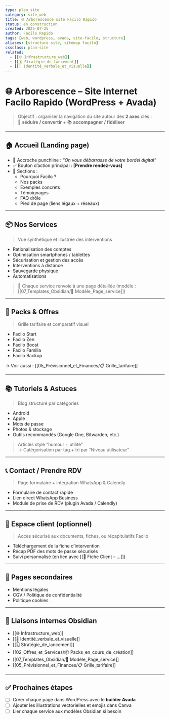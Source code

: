 ```yaml
---
type: plan_site
category: site_web
title: 🌐 Arborescence site Facilo Rapido
status: en_construction
created: 2025-07-25
author: Facilo Rapido
tags: [web, wordpress, avada, site-facilo, structure]
aliases: [structure site, sitemap facilo]
cssclass: plan-site
related:
  - [[🌐 Infrastructure_web]]
  - [[🗓️ Stratégie_de_lancement]]
  - [[🎨 Identité_verbale_et_visuelle]]
---
```


# 🌐 Arborescence – Site Internet Facilo Rapido (WordPress + Avada)

> Objectif : organiser la navigation du site autour des **2 axes** clés :  
> 🎯 **séduire / convertir** + 📚 **accompagner / fidéliser**

---

## 🏠 Accueil (Landing page)
- 🎯 Accroche punchline : _“On vous débarrasse de votre bordel digital”_
- ✅ Bouton d’action principal : **[Prendre rendez-vous]**
- 📌 Sections :
  - Pourquoi Facilo ?
  - Nos packs
  - Exemples concrets
  - Témoignages
  - FAQ drôle
  - Pied de page (liens légaux + réseaux)

---

## 📦 Nos Services
> Vue synthétique et illustrée des interventions

- Rationalisation des comptes
- Optimisation smartphones / tablettes
- Sécurisation et gestion des accès
- Interventions à distance
- Sauvegarde physique
- Automatisations

> 🧩 Chaque service renvoie à une page détaillée (modèle : [[07_Templates_Obsidian/📄 Modèle_Page_service]])

---

## 💼 Packs & Offres
> Grille tarifaire et comparatif visuel

- Facilo Start
- Facilo Zen
- Facilo Boost
- Facilo Familia
- Facilo Backup

→ Voir aussi : [[05_Prévisionnel_et_Finances/📋 Grille_tarifaire]]

---

## 📚 Tutoriels & Astuces
> Blog structuré par catégories

- Android
- Apple
- Mots de passe
- Photos & stockage
- Outils recommandés (Google One, Bitwarden, etc.)

> Articles style “humour + utilité”  
→ Catégorisation par tag + tri par “Niveau utilisateur”

---

## 📞 Contact / Prendre RDV
> Page formulaire + intégration WhatsApp & Calendly

- Formulaire de contact rapide
- Lien direct WhatsApp Business
- Module de prise de RDV (plugin Avada / Calendly)

---

## 🔐 Espace client (optionnel)
> Accès sécurisé aux documents, fiches, ou récapitulatifs Facilo

- Téléchargement de la fiche d’intervention
- Récap PDF des mots de passe sécurisés
- Suivi personnalisé (en lien avec [[📄 Fiche Client – ...]])

---

## 📄 Pages secondaires
- Mentions légales
- CGV / Politique de confidentialité
- Politique cookies

---

## 🔁 Liaisons internes Obsidian
- [[🌐 Infrastructure_web]]
- [[🎨 Identité_verbale_et_visuelle]]
- [[🗓️ Stratégie_de_lancement]]
- [[02_Offres_et_Services/📦 Packs_en_cours_de_création]]
- [[07_Templates_Obsidian/📄 Modèle_Page_service]]
- [[05_Prévisionnel_et_Finances/📋 Grille_tarifaire]]

---

## ✅ Prochaines étapes
- [ ] Créer chaque page dans WordPress avec le **builder Avada**
- [ ] Ajouter les illustrations vectorielles et emojis dans Canva
- [ ] Lier chaque service aux modèles Obsidian si besoin
